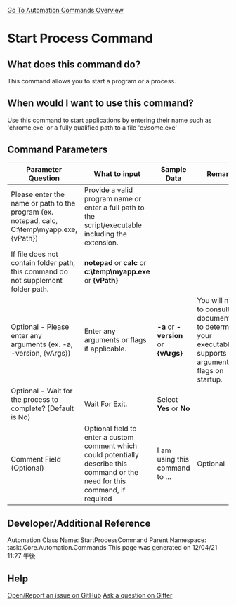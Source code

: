 <!--TITLE: Start Process Command -->
<!-- SUBTITLE: a command in the Programs/Process Commands group. -->
[Go To Automation Commands Overview](/automation-commands.md)


# Start Process Command


## What does this command do?
This command allows you to start a program or a process.


## When would I want to use this command?
Use this command to start applications by entering their name such as 'chrome.exe' or a fully qualified path to a file 'c:/some.exe'


## Command Parameters
| Parameter Question   	| What to input  	|  Sample Data 	| Remarks  	|
| ---                    | ---               | ---           | ---       |
|Please enter the name or path to the program (ex. notepad, calc, C:\temp\myapp.exe, {vPath})|Provide a valid program name or enter a full path to the script/executable including the extension.
If file does not contain folder path, this command do not supplement folder path.|**notepad** or **calc** or **c:\temp\myapp.exe** or **{vPath}**||
|Optional - Please enter any arguments (ex. -a, -version, {vArgs})|Enter any arguments or flags if applicable.|**-a** or **-version** or **{vArgs}**|You will need to consult documentation to determine if your executable supports arguments or flags on startup.|
|Optional - Wait for the process to complete? (Default is No)|Wait For Exit.|Select **Yes** or **No**||
|Comment Field (Optional)|Optional field to enter a custom comment which could potentially describe this command or the need for this command, if required|I am using this command to ...|Optional|










## Developer/Additional Reference
Automation Class Name: StartProcessCommand
Parent Namespace: taskt.Core.Automation.Commands
This page was generated on 12/04/21 11:27 午後


## Help
[Open/Report an issue on GitHub](https://github.com/saucepleez/taskt/issues/new)
[Ask a question on Gitter](https://gitter.im/taskt-rpa/Lobby)
